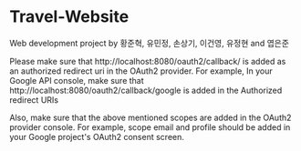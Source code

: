 # Travel-Website
Web development project by 황준혁, 유민정, 손상기, 이건영, 유정현 and 엽은준

 Please make sure that http://localhost:8080/oauth2/callback/<provider> is added as an authorized redirect uri in the OAuth2 provider. For example, In your Google API console, make sure that http://localhost:8080/oauth2/callback/google is added in the Authorized redirect URIs
 
 Also, make sure that the above mentioned scopes are added in the OAuth2 provider console. For example, scope email and profile should be added in your Google project's OAuth2 consent screen.
